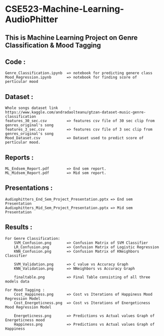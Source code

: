 # CSE523-Machine-Learning-AudioPhitter
## This is Machine Learning Project on Genre Classification & Mood Tagging


## Code : 
    Genre_Classification.ipynb  => notebook for predicting genere class
    Mood_Regression.ipynb       => notebook for finding score of perticular mood

## Dataset :
    Whole songs dataset link     : https://www.kaggle.com/andradaolteanu/gtzan-dataset-music-genre-classification
    features_30_sec.csv         => features csv file of 30 sec clip from genres_original's song
    features_3_sec.csv          => features csv file of 3 sec clip from genres_original's song
    Mood_Dataset.csv            => Dataset used to predict score of perticular mood.

## Reports :
    ML_Endsem_Report.pdf        => End sem report.
    ML_Midsem_Report.pdf        => Mid sem report.

## Presentations :
    Audiophitters_End_Sem_Project_Presentation.pptx => End sem Presentation
    Audiophitters_Mid_Sem_Project_Presentation.pptx => Mid sem Presentation

## Results :
    For Genre Classification:
        SVM_Confusion.png       => Confusion Matrix of SVM Classifier
        LR_Confusion.png        => Confusion Matrix of Logistic Regression
        KNN_Confusion.png       => Confusion Matrix of KNeighbors Classifier

        SVM_Validation.png      => C value vs Accuracy Graph
        KNN_Validation.png      => NNeighbors vs Accuracy Graph

        finaltable.png          => Final Table consisting of all three models data

    For Mood Tagging : 
        Cost_Happiness.png      => Cost vs Iterations of Happiness Mood Regression Model
        Cost_Energeticness.png  => Cost vs Iterations of Energeticness Mood Regression Model

        Energeticness.png       => Predictions vs Actual values Graph of Energeticness mood
        Happiness.png           => Predictions vs Actual values Graph of Happiness
